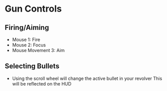 # Gun Controls

## Firing/Aiming
* Mouse 1: Fire
* Mouse 2: Focus
* Mouse Movement 3: Aim

## Selecting Bullets
* Using the scroll wheel will change the active bullet in your revolver
This will be reflected on the HUD
